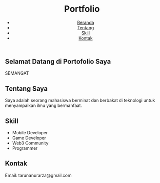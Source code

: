 <!DOCTYPE html>
<html lang="id">
<head>
    <meta charset="UTF-8">
    <meta name="viewport" content="width=device-width, initial-scale=1.0">
    <title>Taruna Nur Arza</title>
    <link rel="stylesheet" href="styles.css">
</head>
<body>
    <header>
        <h1>Portfolio</h1>
        <nav>
            <ul>
                <li><a href="#beranda">Beranda</a></li>
                <li><a href="#tentang">Tentang</a></li>
                <li><a href="#skill">Skill</a></li>
                <li><a href="#kontak">Kontak</a></li>
            </ul>
        </nav>
    </header>
    <section id="beranda">
        <h2>Selamat Datang di Portofolio Saya</h2>
        <p>SEMANGAT</p>
    </section>
    <section id="tentang">
        <h2>Tentang Saya</h2>
        <p>Saya adalah seorang mahasiswa berminat dan berbakat di teknologi untuk menyampaikan ilmu yang bermanfaat.</p>
    </section>
    <section id="skill">
        <h2>Skill</h2>
        <ul>
            <li>Mobile Developer</li>
            <li>Game Developer</li>
            <li>Web3 Community</li>
            <li>Programmer</li>
    </section>
    <section id="kontak">
        <h2>Kontak</h2>
        <p>Email: tarunanurarza@gmail.com</p>
    </section>
</body>
</html>